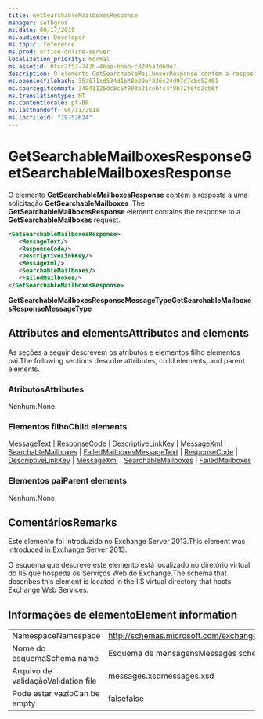 ```yaml
---
title: GetSearchableMailboxesResponse
manager: sethgros
ms.date: 09/17/2015
ms.audience: Developer
ms.topic: reference
ms.prod: office-online-server
localization_priority: Normal
ms.assetid: 0fcc2f53-742b-46ae-bbab-c3295a3d69e7
description: O elemento GetSearchableMailboxesResponse contém a resposta a uma solicitação GetSearchableMailboxes.
ms.openlocfilehash: 35a671cd534d1b48b29ef836c24d97d7cbd52401
ms.sourcegitcommit: 34041125dc8c5f993b21cebfc4f8b72f0fd2cb6f
ms.translationtype: MT
ms.contentlocale: pt-BR
ms.lasthandoff: 06/11/2018
ms.locfileid: "19752624"
---
```

# <a name="getsearchablemailboxesresponse"></a><span data-ttu-id="02c4c-103">GetSearchableMailboxesResponse</span><span class="sxs-lookup"><span data-stu-id="02c4c-103">GetSearchableMailboxesResponse</span></span>

<span data-ttu-id="02c4c-104">O elemento **GetSearchableMailboxesResponse** contém a resposta a uma solicitação **GetSearchableMailboxes** .</span><span class="sxs-lookup"><span data-stu-id="02c4c-104">The **GetSearchableMailboxesResponse** element contains the response to a **GetSearchableMailboxes** request.</span></span> 
  
```XML
<GetSearchableMailboxesResponse>
   <MessageText/>
   <ResponseCode/>
   <DescriptiveLinkKey/>
   <MessageXml/>
   <SearchableMailboxes/>
   <FailedMailboxes/>
</GetSearchableMailboxesResponse>
```

 <span data-ttu-id="02c4c-105">**GetSearchableMailboxesResponseMessageType**</span><span class="sxs-lookup"><span data-stu-id="02c4c-105">**GetSearchableMailboxesResponseMessageType**</span></span>
## <a name="attributes-and-elements"></a><span data-ttu-id="02c4c-106">Attributes and elements</span><span class="sxs-lookup"><span data-stu-id="02c4c-106">Attributes and elements</span></span>

<span data-ttu-id="02c4c-107">As seções a seguir descrevem os atributos e elementos filho elementos pai.</span><span class="sxs-lookup"><span data-stu-id="02c4c-107">The following sections describe attributes, child elements, and parent elements.</span></span>
  
### <a name="attributes"></a><span data-ttu-id="02c4c-108">Atributos</span><span class="sxs-lookup"><span data-stu-id="02c4c-108">Attributes</span></span>

<span data-ttu-id="02c4c-109">Nenhum.</span><span class="sxs-lookup"><span data-stu-id="02c4c-109">None.</span></span>
  
### <a name="child-elements"></a><span data-ttu-id="02c4c-110">Elementos filho</span><span class="sxs-lookup"><span data-stu-id="02c4c-110">Child elements</span></span>

<span data-ttu-id="02c4c-111">[MessageText](messagetext.md) | [ResponseCode](responsecode.md) | [DescriptiveLinkKey](descriptivelinkkey.md) | [MessageXml](messagexml.md) | [SearchableMailboxes](searchablemailboxes.md) | [FailedMailboxes](failedmailboxes.md)</span><span class="sxs-lookup"><span data-stu-id="02c4c-111">[MessageText](messagetext.md) | [ResponseCode](responsecode.md) | [DescriptiveLinkKey](descriptivelinkkey.md) | [MessageXml](messagexml.md) | [SearchableMailboxes](searchablemailboxes.md) | [FailedMailboxes](failedmailboxes.md)</span></span>
  
### <a name="parent-elements"></a><span data-ttu-id="02c4c-112">Elementos pai</span><span class="sxs-lookup"><span data-stu-id="02c4c-112">Parent elements</span></span>

<span data-ttu-id="02c4c-113">Nenhum.</span><span class="sxs-lookup"><span data-stu-id="02c4c-113">None.</span></span>
  
## <a name="remarks"></a><span data-ttu-id="02c4c-114">Comentários</span><span class="sxs-lookup"><span data-stu-id="02c4c-114">Remarks</span></span>

<span data-ttu-id="02c4c-115">Este elemento foi introduzido no Exchange Server 2013.</span><span class="sxs-lookup"><span data-stu-id="02c4c-115">This element was introduced in Exchange Server 2013.</span></span>
  
<span data-ttu-id="02c4c-116">O esquema que descreve este elemento está localizado no diretório virtual do IIS que hospeda os Serviços Web do Exchange.</span><span class="sxs-lookup"><span data-stu-id="02c4c-116">The schema that describes this element is located in the IIS virtual directory that hosts Exchange Web Services.</span></span>
  
## <a name="element-information"></a><span data-ttu-id="02c4c-117">Informações de elemento</span><span class="sxs-lookup"><span data-stu-id="02c4c-117">Element information</span></span>

|||
|:-----|:-----|
|<span data-ttu-id="02c4c-118">Namespace</span><span class="sxs-lookup"><span data-stu-id="02c4c-118">Namespace</span></span>  <br/> |http://schemas.microsoft.com/exchange/services/2006/messages  <br/> |
|<span data-ttu-id="02c4c-119">Nome do esquema</span><span class="sxs-lookup"><span data-stu-id="02c4c-119">Schema name</span></span>  <br/> |<span data-ttu-id="02c4c-120">Esquema de mensagens</span><span class="sxs-lookup"><span data-stu-id="02c4c-120">Messages schema</span></span>  <br/> |
|<span data-ttu-id="02c4c-121">Arquivo de validação</span><span class="sxs-lookup"><span data-stu-id="02c4c-121">Validation file</span></span>  <br/> |<span data-ttu-id="02c4c-122">messages.xsd</span><span class="sxs-lookup"><span data-stu-id="02c4c-122">messages.xsd</span></span>  <br/> |
|<span data-ttu-id="02c4c-123">Pode estar vazio</span><span class="sxs-lookup"><span data-stu-id="02c4c-123">Can be empty</span></span>  <br/> |<span data-ttu-id="02c4c-124">false</span><span class="sxs-lookup"><span data-stu-id="02c4c-124">false</span></span>  <br/> |
   

